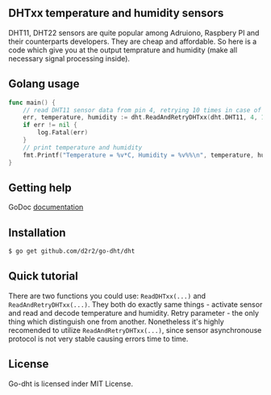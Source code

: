 ## DHTxx temperature and humidity sensors

DHT11, DHT22 sensors are quite popular among Adruiono, Raspbery PI and their counterparts developers.
They are cheap and affordable. So here is a code which give you at the output temprature and humidity (make all necessary signal processing inside).

## Golang usage

```go
func main() {
	// read DHT11 sensor data from pin 4, retrying 10 times in case of failure
	err, temperature, humidity := dht.ReadAndRetryDHTxx(dht.DHT11, 4, 10)
	if err != nil {
		log.Fatal(err)
	}
	// print temperature and humidity
	fmt.Printf("Temperature = %v*C, Humidity = %v%%\n", temperature, humidity)
}
```

## Getting help

GoDoc [documentation](http://godoc.org/github.com/d2r2/go-dht/dht)

## Installation

```bash
$ go get github.com/d2r2/go-dht/dht
```

## Quick tutorial

There are two functions you could use: ```ReadDHTxx(...)``` and ```ReadAndRetryDHTxx(...)```.
They both do exactly same things - activate sensor and read and decode temperature and humidity.
Retry parameter - the only thing which distinguish one from another.
Nonetheless it's highly recomended to utilize ```ReadAndRetryDHTxx(...)```, since sensor asynchronouse protocol is not very stable causing errors time to time.

## License

Go-dht is licensed inder MIT License.

